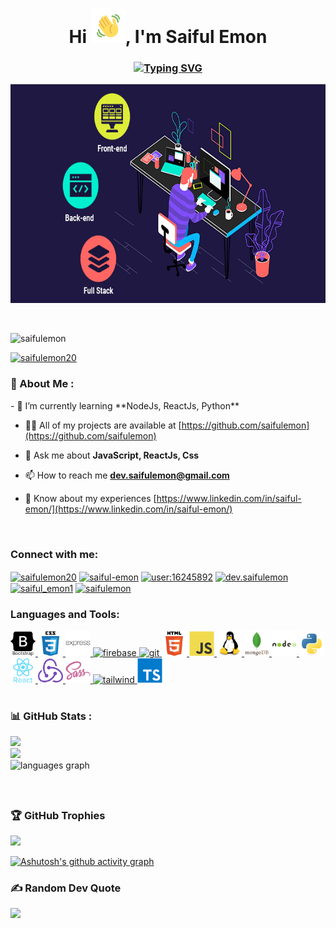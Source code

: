 <h1 align="center">Hi <img src="https://github.com/saifulemon/saifulemon/blob/2d2b0b4c716e77ce3d655846321a9ca05f6efe21/Wave.gif" height="55px" width="55px">, I'm Saiful Emon</h1>
<h3 align="center"><a href="https://git.io/typing-svg"><img src="https://readme-typing-svg.herokuapp.com?font=Fira+Code&weight=500&pause=1000&center=true&vCenter=true&width=435&lines=JavaScript+Programmer;MERN+Stack+Developer;Frontend+Web+Developer;Always+Learning+new+things" alt="Typing SVG" /></a></h3>
<p align="center"><img src="githubbanner.gif" width="700" height="350"  /></p>
<br/>
<p align="left"> <img src="https://komarev.com/ghpvc/?username=saifulemon&label=Profile%20views&color=0e75b6&style=flat" alt="saifulemon" /> </p>
<p align="left"> <a href="https://twitter.com/saifulemon20" target="blank"><img src="https://img.shields.io/twitter/follow/saifulemon20?logo=twitter&style=for-the-badge" alt="saifulemon20" /></a> </p>
<h3>💫 About Me :</h3>
- 🌱 I’m currently learning **NodeJs, ReactJs, Python**

- 👨‍💻 All of my projects are available at [https://github.com/saifulemon](https://github.com/saifulemon)

- 💬 Ask me about **JavaScript, ReactJs, Css**

- 📫 How to reach me **dev.saifulemon@gmail.com**

- 📄 Know about my experiences [https://www.linkedin.com/in/saiful-emon/](https://www.linkedin.com/in/saiful-emon/)
<br />

<h3 align="left">Connect with me:</h3>
<p align="left">
<a href="https://twitter.com/saifulemon20" target="blank"><img align="center" src="https://raw.githubusercontent.com/rahuldkjain/github-profile-readme-generator/master/src/images/icons/Social/twitter.svg" alt="saifulemon20" height="30" width="40" /></a>
<a href="https://linkedin.com/in/saiful-emon" target="blank"><img align="center" src="https://raw.githubusercontent.com/rahuldkjain/github-profile-readme-generator/master/src/images/icons/Social/linked-in-alt.svg" alt="saiful-emon" height="30" width="40" /></a>
<a href="https://stackoverflow.com/users/user:16245892" target="blank"><img align="center" src="https://raw.githubusercontent.com/rahuldkjain/github-profile-readme-generator/master/src/images/icons/Social/stack-overflow.svg" alt="user:16245892" height="30" width="40" /></a>
<a href="https://fb.com/dev.saifulemon" target="blank"><img align="center" src="https://raw.githubusercontent.com/rahuldkjain/github-profile-readme-generator/master/src/images/icons/Social/facebook.svg" alt="dev.saifulemon" height="30" width="40" /></a>
<a href="https://instagram.com/saiful_emon1" target="blank"><img align="center" src="https://raw.githubusercontent.com/rahuldkjain/github-profile-readme-generator/master/src/images/icons/Social/instagram.svg" alt="saiful_emon1" height="30" width="40" /></a>
<a href="https://www.hackerrank.com/saifulemon" target="blank"><img align="center" src="https://raw.githubusercontent.com/rahuldkjain/github-profile-readme-generator/master/src/images/icons/Social/hackerrank.svg" alt="saifulemon" height="30" width="40" /></a>
</p>

<h3 align="left">Languages and Tools:</h3>
<p align="left"> <a href="https://getbootstrap.com" target="_blank" rel="noreferrer"> <img src="https://raw.githubusercontent.com/devicons/devicon/master/icons/bootstrap/bootstrap-plain-wordmark.svg" alt="bootstrap" width="40" height="40"/> </a> <a href="https://www.w3schools.com/css/" target="_blank" rel="noreferrer"> <img src="https://raw.githubusercontent.com/devicons/devicon/master/icons/css3/css3-original-wordmark.svg" alt="css3" width="40" height="40"/> </a> <a href="https://expressjs.com" target="_blank" rel="noreferrer"> <img src="https://raw.githubusercontent.com/devicons/devicon/master/icons/express/express-original-wordmark.svg" alt="express" width="40" height="40"/> </a> <a href="https://firebase.google.com/" target="_blank" rel="noreferrer"> <img src="https://www.vectorlogo.zone/logos/firebase/firebase-icon.svg" alt="firebase" width="40" height="40"/> </a> <a href="https://git-scm.com/" target="_blank" rel="noreferrer"> <img src="https://www.vectorlogo.zone/logos/git-scm/git-scm-icon.svg" alt="git" width="40" height="40"/> </a> <a href="https://www.w3.org/html/" target="_blank" rel="noreferrer"> <img src="https://raw.githubusercontent.com/devicons/devicon/master/icons/html5/html5-original-wordmark.svg" alt="html5" width="40" height="40"/> </a> <a href="https://developer.mozilla.org/en-US/docs/Web/JavaScript" target="_blank" rel="noreferrer"> <img src="https://raw.githubusercontent.com/devicons/devicon/master/icons/javascript/javascript-original.svg" alt="javascript" width="40" height="40"/> </a> <a href="https://www.linux.org/" target="_blank" rel="noreferrer"> <img src="https://raw.githubusercontent.com/devicons/devicon/master/icons/linux/linux-original.svg" alt="linux" width="40" height="40"/> </a> <a href="https://www.mongodb.com/" target="_blank" rel="noreferrer"> <img src="https://raw.githubusercontent.com/devicons/devicon/master/icons/mongodb/mongodb-original-wordmark.svg" alt="mongodb" width="40" height="40"/> </a> <a href="https://nodejs.org" target="_blank" rel="noreferrer"> <img src="https://raw.githubusercontent.com/devicons/devicon/master/icons/nodejs/nodejs-original-wordmark.svg" alt="nodejs" width="40" height="40"/> </a> <a href="https://www.python.org" target="_blank" rel="noreferrer"> <img src="https://raw.githubusercontent.com/devicons/devicon/master/icons/python/python-original.svg" alt="python" width="40" height="40"/> </a> <a href="https://reactjs.org/" target="_blank" rel="noreferrer"> <img src="https://raw.githubusercontent.com/devicons/devicon/master/icons/react/react-original-wordmark.svg" alt="react" width="40" height="40"/> </a> <a href="https://redux.js.org" target="_blank" rel="noreferrer"> <img src="https://raw.githubusercontent.com/devicons/devicon/master/icons/redux/redux-original.svg" alt="redux" width="40" height="40"/> </a> <a href="https://sass-lang.com" target="_blank" rel="noreferrer"> <img src="https://raw.githubusercontent.com/devicons/devicon/master/icons/sass/sass-original.svg" alt="sass" width="40" height="40"/> </a> <a href="https://tailwindcss.com/" target="_blank" rel="noreferrer"> <img src="https://www.vectorlogo.zone/logos/tailwindcss/tailwindcss-icon.svg" alt="tailwind" width="40" height="40"/> </a> <a href="https://www.typescriptlang.org/" target="_blank" rel="noreferrer"> <img src="https://raw.githubusercontent.com/devicons/devicon/master/icons/typescript/typescript-original.svg" alt="typescript" width="40" height="40"/> </a> </p>

# <h3>📊 GitHub Stats :</h3>
![](https://github-readme-stats.vercel.app/api?username=saifulemon&theme=yeblu&hide_border=false&include_all_commits=true&count_private=true)<br/>
![](https://github-readme-streak-stats.herokuapp.com/?user=saifulemon&theme=yeblu&hide_border=false)<br/>
<img src="https://github-readme-stats.vercel.app/api/top-langs?locale=en&hide_title=false&layout=compact&card_width=420&langs_count=11&theme=yeblu&hide_border=false&username=saifulemon" height="200" alt="languages graph"  />

<br/>

## <h3>🏆 GitHub Trophies</h3>
![](https://github-profile-trophy.vercel.app/?username=saifulemon&theme=radical&no-frame=true&no-bg=true&margin-w=4)

[![Ashutosh's github activity graph](https://github-readme-activity-graph.cyclic.app/graph?username=saifulemon&theme=react-dark)](https://github.com/saifulemon/github-readme-activity-graph)

### ✍️ Random Dev Quote
![](https://quotes-github-readme.vercel.app/api?type=horizontal&theme=radical)

